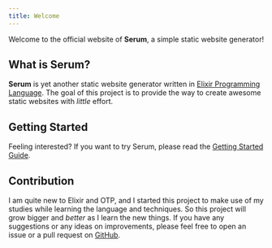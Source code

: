 ```yaml
---
title: Welcome
---
```


Welcome to the official website of **Serum**, a simple static website generator!

## What is Serum?

**Serum** is yet another static website generator written in [Elixir Programming
Language](http://elixir-lang.org). The goal of this project is to provide the
way to create awesome static websites with _little_ effort.

## Getting Started

Feeling interested? If you want to try Serum, please read the [Getting Started
Guide](%pages:getting-started).

## Contribution

I am quite new to Elixir and OTP, and I started this project to make use of my
studies while learning the language and techniques. So this project will grow
bigger and _better_ as I learn the new things. If you have any suggestions or
any ideas on improvements, please feel free to open an issue or a pull request
on [GitHub](https://github.com/Dalgona/Serum).

